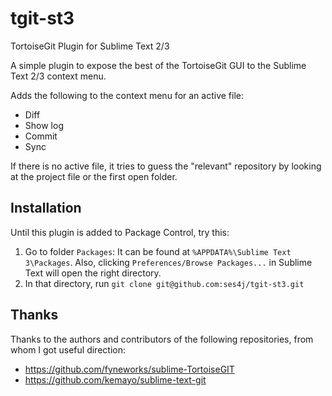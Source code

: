 tgit-st3
========

TortoiseGit Plugin for Sublime Text 2/3

A simple plugin to expose the best of the TortoiseGit GUI to the 
Sublime Text 2/3 context menu.

Adds the following to the context menu for an active file:

* Diff
* Show log
* Commit
* Sync

If there is no active file, it tries to guess the "relevant" repository
by looking at the project file or the first open folder.

## Installation

Until this plugin is added to Package Control, try this:

1. Go to folder `Packages`: 
   It can be found at `%APPDATA%\Sublime Text 3\Packages`.  Also, clicking `Preferences/Browse Packages...` in Sublime Text will open the right directory.
2. In that directory, run `git clone git@github.com:ses4j/tgit-st3.git`

## Thanks

Thanks to the authors and contributors of the following repositories, 
from whom I got useful direction:

* https://github.com/fyneworks/sublime-TortoiseGIT
* https://github.com/kemayo/sublime-text-git

